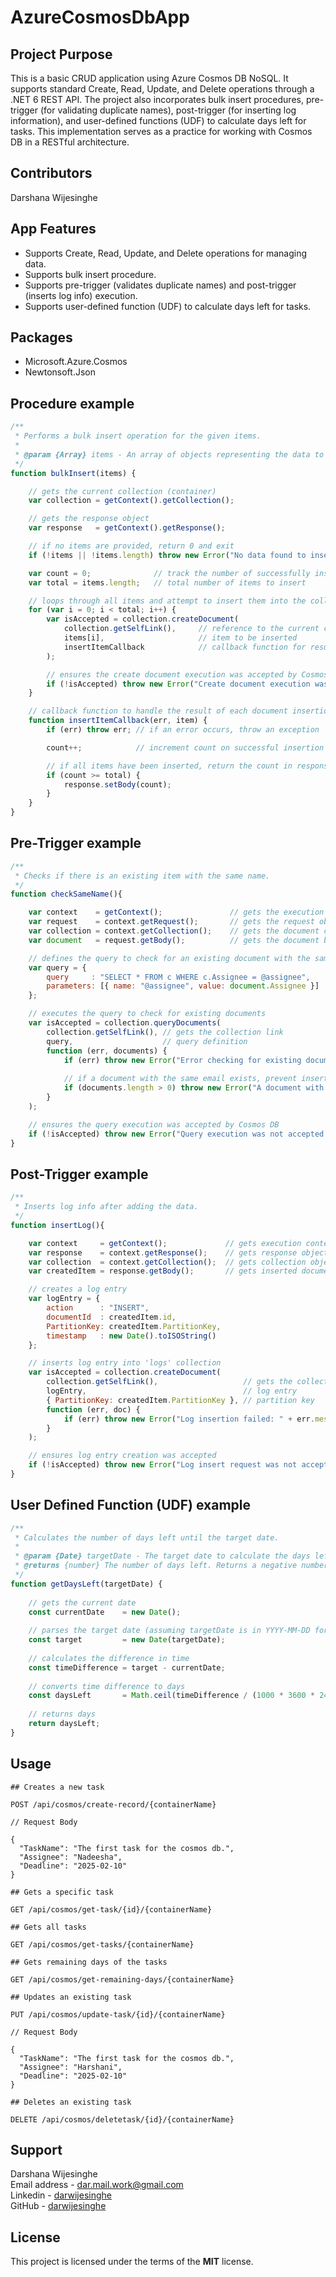 # AzureCosmosDbApp

## Project Purpose
This is a basic CRUD application using Azure Cosmos DB NoSQL. It supports standard Create, Read, Update, and Delete operations through a .NET 6 REST API. The project also incorporates bulk insert procedures, pre-trigger (for validating duplicate names), post-trigger (for inserting log information), and user-defined functions (UDF) to calculate days left for tasks. This implementation serves as a practice for working with Cosmos DB in a RESTful architecture.

## Contributors
Darshana Wijesinghe

## App Features
- Supports Create, Read, Update, and Delete operations for managing data.
- Supports bulk insert procedure.
- Supports pre-trigger (validates duplicate names) and post-trigger (inserts log info) execution.
- Supports user-defined function (UDF) to calculate days left for tasks.

## Packages
- Microsoft.Azure.Cosmos
- Newtonsoft.Json

## Procedure example
```javascript
/**
 * Performs a bulk insert operation for the given items.
 * 
 * @param {Array} items - An array of objects representing the data to be inserted.
 */
function bulkInsert(items) {

    // gets the current collection (container)
    var collection = getContext().getCollection();

    // gets the response object
    var response   = getContext().getResponse();

    // if no items are provided, return 0 and exit
    if (!items || !items.length) throw new Error("No data found to insert.");

    var count = 0;              // track the number of successfully inserted items
    var total = items.length;   // total number of items to insert

    // loops through all items and attempt to insert them into the collection
    for (var i = 0; i < total; i++) {
        var isAccepted = collection.createDocument(
            collection.getSelfLink(),     // reference to the current collection
            items[i],                     // item to be inserted
            insertItemCallback            // callback function for result handling
        );

        // ensures the create document execution was accepted by Cosmos DB
        if (!isAccepted) throw new Error("Create document execution was not accepted.");
    }

    // callback function to handle the result of each document insertion
    function insertItemCallback(err, item) {
        if (err) throw err; // if an error occurs, throw an exception

        count++;            // increment count on successful insertion

        // if all items have been inserted, return the count in response
        if (count >= total) {
            response.setBody(count);
        }
    }
}
```
## Pre-Trigger example
```javascript
/**
 * Checks if there is an existing item with the same name.
 */
function checkSameName(){

    var context    = getContext();               // gets the execution context
    var request    = context.getRequest();       // gets the request object
    var collection = context.getCollection();    // gets the document collection
    var document   = request.getBody();          // gets the document being inserted

    // defines the query to check for an existing document with the same email
    var query = {
        query     : "SELECT * FROM c WHERE c.Assignee = @assignee",
        parameters: [{ name: "@assignee", value: document.Assignee }]
    };

    // executes the query to check for existing documents
    var isAccepted = collection.queryDocuments(
        collection.getSelfLink(), // gets the collection link
        query,                    // query definition
        function (err, documents) {
            if (err) throw new Error("Error checking for existing document: " + err.message);
            
            // if a document with the same email exists, prevent insertion
            if (documents.length > 0) throw new Error("A document with the same assignee already exists.");
        }
    );

    // ensures the query execution was accepted by Cosmos DB
    if (!isAccepted) throw new Error("Query execution was not accepted.");
}
```
## Post-Trigger example
```javascript
/**
 * Inserts log info after adding the data.
 */
function insertLog(){

    var context     = getContext();             // gets execution context
    var response    = context.getResponse();    // gets response object
    var collection  = context.getCollection();  // gets collection object
    var createdItem = response.getBody();       // gets inserted document

    // creates a log entry
    var logEntry = {
        action      : "INSERT",
        documentId  : createdItem.id,
        PartitionKey: createdItem.PartitionKey,
        timestamp   : new Date().toISOString()
    };

    // inserts log entry into 'logs' collection
    var isAccepted = collection.createDocument(
        collection.getSelfLink(),                   // gets the collection link
        logEntry,                                   // log entry
        { PartitionKey: createdItem.PartitionKey }, // partition key
        function (err, doc) {
            if (err) throw new Error("Log insertion failed: " + err.message);
        }
    );

    // ensures log entry creation was accepted
    if (!isAccepted) throw new Error("Log insert request was not accepted.");
}
```
## User Defined Function (UDF) example
```javascript
/**
 * Calculates the number of days left until the target date.
 *
 * @param {Date} targetDate - The target date to calculate the days left.
 * @returns {number} The number of days left. Returns a negative number if the target date has passed.
 */
function getDaysLeft(targetDate) {
    
    // gets the current date
    const currentDate    = new Date();
    
    // parses the target date (assuming targetDate is in YYYY-MM-DD format)
    const target         = new Date(targetDate);
    
    // calculates the difference in time
    const timeDifference = target - currentDate;
    
    // converts time difference to days
    const daysLeft       = Math.ceil(timeDifference / (1000 * 3600 * 24)); // 1000 ms * 3600 seconds * 24 hours
    
    // returns days
    return daysLeft;
}
```

## Usage
```json5
## Creates a new task

POST /api/cosmos/create-record/{containerName}

// Request Body

{
  "TaskName": "The first task for the cosmos db.",
  "Assignee": "Nadeesha",
  "Deadline": "2025-02-10" 
}
```
```json5
## Gets a specific task

GET /api/cosmos/get-task/{id}/{containerName}
```
```json5
## Gets all tasks

GET /api/cosmos/get-tasks/{containerName}
```
```json5
## Gets remaining days of the tasks

GET /api/cosmos/get-remaining-days/{containerName}
```
```json5
## Updates an existing task

PUT /api/cosmos/update-task/{id}/{containerName}

// Request Body

{
  "TaskName": "The first task for the cosmos db.",
  "Assignee": "Harshani",
  "Deadline": "2025-02-10" 
}
```
```json5
## Deletes an existing task

DELETE /api/cosmos/deletetask/{id}/{containerName}
```
## Support
Darshana Wijesinghe  
Email address - [dar.mail.work@gmail.com](mailto:dar.mail.work@gmail.com)  
Linkedin - [darwijesinghe](https://www.linkedin.com/in/darwijesinghe/)  
GitHub - [darwijesinghe](https://github.com/darwijesinghe)

## License
This project is licensed under the terms of the **MIT** license.